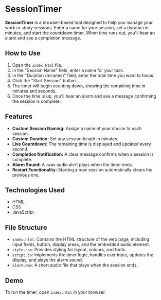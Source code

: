 # SessionTimer

**SessionTimer** is a browser-based tool designed to help you manage your work or study sessions. Enter a name for your session, set a duration in minutes, and start the countdown timer. When time runs out, you'll hear an alarm and see a completion message.

## How to Use

1. Open the `index.html` file.
2. In the "Session Name" field, enter a name for your task.
3. In the "Duration (minutes)" field, enter the total time you want to focus.
4. Click the "Start Session" button.
5. The timer will begin counting down, showing the remaining time in minutes and seconds.
6. Once the time is up, you'll hear an alarm and see a message confirming the session is complete.

## Features

- **Custom Session Naming:** Assign a name of your choice to each session.
- **Custom Duration:** Set any session length in minutes.
- **Live Countdown:** The remaining time is displayed and updated every second.
- **Completion Notification:** A clear message confirms when a session is complete.
- **Alarm Sound:** A .wav audio alert plays when the timer ends.
- **Restart Functionality:** Starting a new session automatically clears the previous one.

## Technologies Used

- HTML
- CSS
- JavaScript

## File Structure

- `index.html`: Contains the HTML structure of the web page, including input fields, button, display areas, and the embedded audio element.
- `style.css`: Provides styling for layout, colours, and fonts.
- `script.js`: Implements the timer logic, handles user input, updates the display, and plays the alarm sound.
- `alarm.wav`: A short audio file that plays when the session ends.

## Demo

To run the timer,  open `index.html` in your browser.
